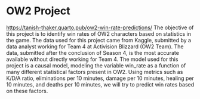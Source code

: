 # OW2 Project
https://tanish-thaker.quarto.pub/ow2-win-rate-predictions/
The objective of this project is to identify win rates of OW2 characters based on statistics in the game. The data used for this project came from Kaggle, submitted by a data analyst working for Team 4 at Activision Blizzard (OW2 Team). The data, submitted after the conclusion of Season 4, is the most accurate available without directly working for Team 4. The model used for this project is a causal model, modeling the variable win_rate as a function of many different statistical factors present in OW2. Using metrics such as K/D/A ratio, eliminations per 10 minutes, damage per 10 minutes, healing per 10 minutes, and deaths per 10 minutes, we will try to predict win rates based on these factors. 
